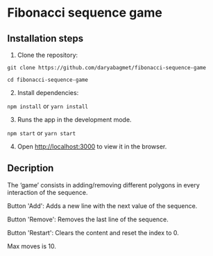 # Fibonacci sequence game

## Installation steps

1. Clone the repository:

`git clone https://github.com/daryabagmet/fibonacci-sequence-game`

`cd fibonacci-sequence-game`

2. Install dependencies:

`npm install` or `yarn install`

3. Runs the app in the development mode.

`npm start` or `yarn start`

4. Open [http://localhost:3000](http://localhost:3000) to view it in the browser.

## Decription
The ‘game’ consists in adding/removing different polygons in every interaction of the sequence.<br/> 

Button 'Add': Adds a new line with the next value of the sequence.<br/>

Button 'Remove': Removes the last line of the sequence.<br/>

Button 'Restart': Clears the content and reset the index to 0.<br/>

Max moves is 10.
